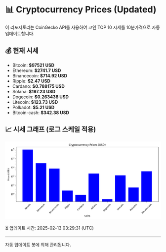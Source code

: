 
# 📊 Cryptocurrency Prices (Updated)

이 리포지토리는 CoinGecko API를 사용하여 코인 TOP 10 시세를 10분가격으로 자동 업데이트합니다.

## 💰 현재 시세
- Bitcoin: **$97521 USD**
- Ethereum: **$2741.7 USD**
- Binancecoin: **$714.92 USD**
- Ripple: **$2.47 USD**
- Cardano: **$0.788175 USD**
- Solana: **$197.23 USD**
- Dogecoin: **$0.263438 USD**
- Litecoin: **$123.73 USD**
- Polkadot: **$5.21 USD**
- Bitcoin-cash: **$342.38 USD**

## 📈 시세 그래프 (로그 스케일 적용)
![Crypto Prices](crypto_prices.png)

⏳ 업데이트 시간: 2025-02-13 03:29:31 (UTC)

---
자동 업데이트 봇에 의해 관리됩니다.
